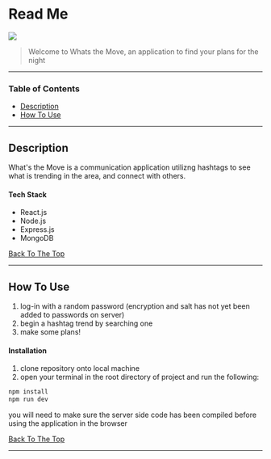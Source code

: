 # Read Me

![](README.gif)

> Welcome to Whats the Move, an application to find your plans for the night

---

### Table of Contents

- [Description](#description)
- [How To Use](#how-to-use)

---

## Description

What's the Move is a communication application utilizng hashtags to see what is trending in the area, and connect with others.

#### Tech Stack

- React.js
- Node.js
- Express.js
- MongoDB

[Back To The Top](#read-me)

---

## How To Use

1. log-in with a random password (encryption and salt has not yet been added to passwords on server)
2. begin a hashtag trend by searching one
3. make some plans!

#### Installation

1. clone repository onto local machine
2. open your terminal in the root directory of project and run the following:

```html
npm install
npm run dev
```

you will need to make sure the server side code has been compiled before using the application in the browser

[Back To The Top](#read-me)

---
